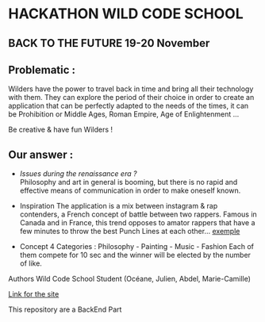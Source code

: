 # HACKATHON WILD CODE SCHOOL

## BACK TO THE FUTURE 19-20 November

## Problematic :

Wilders have the power to travel back in time and bring all their technology with them. 
They can explore the period of their choice in order to create an application that can be perfectly adapted to the needs of the times, 
it can be Prohibition or Middle Ages, Roman Empire, Age of Enlightenment ...

Be creative & have fun Wilders !

## Our answer :

* _Issues during the renaissance era ?_  
Philosophy and art in general is booming, but there is no rapid and effective means of communication in order to make oneself known.

* Inspiration
The application is a mix between instagram & rap contenders, a French concept of battle between two rappers.
Famous in Canada and in France, this trend opposes to amator rappers that have a few minutes to throw the best Punch Lines at each other… 
[exemple](https://www.youtube.com/watch?v=bmfAai73OgA&ab_channel=The1995posse)

* Concept
4 Categories : Philosophy - Painting - Music - Fashion
Each of them compete for 10 sec and the winner will be elected by the number of like.

Authors
Wild Code School Student (Océane, Julien, Abdel, Marie-Camille)

[Link for the site](http://www.citizen-court.tech/painting)

This repository are a BackEnd Part

